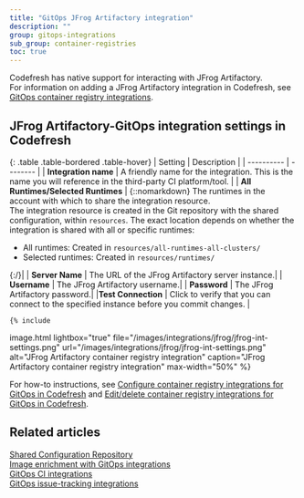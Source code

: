```yaml
---
title: "GitOps JFrog Artifactory integration"
description: ""
group: gitops-integrations
sub_group: container-registries
toc: true
---
```


Codefresh has native support for interacting with JFrog Artifactory.  
For information on adding a JFrog Artifactory integration in Codefresh, see [GitOps container registry integrations]({{site.baseurl}}/docs/gitops-integrations/container-registries/).



## JFrog Artifactory-GitOps integration settings in Codefresh

{: .table .table-bordered .table-hover}
| Setting    | Description  |
| ----------  |  -------- | 
| **Integration name**       | A friendly name for the integration. This is the name you will reference in the third-party CI platform/tool. |
| **All Runtimes/Selected Runtimes**   | {::nomarkdown} The runtimes in the account with which to share the integration resource. <br>The integration resource is created in the Git repository with the shared configuration, within <code class="highlighter-rouge">resources</code>. The exact location depends on whether the integration is shared with all or specific runtimes: <br><ul><li>All runtimes: Created in <code class="highlighter-rouge">resources/all-runtimes-all-clusters/</code></li><li>Selected runtimes: Created in <code class="highlighter-rouge">resources/runtimes/<runtime-name></code></li></ul> {:/}|
| **Server Name**    | The URL of the JFrog Artifactory server instance.|
| **Username**       | The JFrog Artifactory username.|
| **Password**       | The JFrog Artifactory password.|
|**Test Connection** | Click to verify that you can connect to the specified instance before you commit changes. |


    {% include 
   image.html 
   lightbox="true" 
   file="/images/integrations/jfrog/jfrog-int-settings.png" 
   url="/images/integrations/jfrog/jfrog-int-settings.png" 
   alt="JFrog Artifactory container registry integration" 
   caption="JFrog Artifactory container registry integration"
   max-width="50%" 
   %}
   
For how-to instructions, see [Configure container registry integrations for GitOps in Codefresh]({{site.baseurl}}/docs/gitops-integrations/container-registries/#configure-container-registry-integrations-in-codefresh) and [Edit/delete container registry integrations for GitOps in Codefresh]({{site.baseurl}}/docs/gitops-integrations/container-registries/#editdelete-container-registry-integrations-for-gitops).    


## Related articles
[Shared Configuration Repository]({{site.baseurl}}/docs/installation/gitops/shared-configuration/)  
[Image enrichment with GitOps integrations]({{site.baseurl}}/docs/gitops-integrations/image-enrichment-overview/)  
[GitOps CI integrations]({{site.baseurl}}/docs/gitops-integrations/ci-integrations/)  
[GitOps issue-tracking integrations]({{site.baseurl}}/docs/gitops-integrations/issue-tracking/)  
